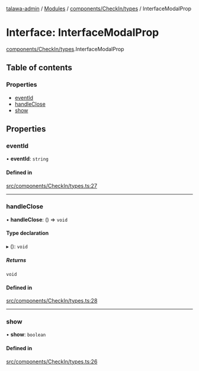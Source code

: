 [talawa-admin](../README.md) / [Modules](../modules.md) / [components/CheckIn/types](../modules/components_CheckIn_types.md) / InterfaceModalProp

# Interface: InterfaceModalProp

[components/CheckIn/types](../modules/components_CheckIn_types.md).InterfaceModalProp

## Table of contents

### Properties

- [eventId](components_CheckIn_types.InterfaceModalProp.md#eventid)
- [handleClose](components_CheckIn_types.InterfaceModalProp.md#handleclose)
- [show](components_CheckIn_types.InterfaceModalProp.md#show)

## Properties

### eventId

• **eventId**: `string`

#### Defined in

[src/components/CheckIn/types.ts:27](https://github.com/disha1202/talawa-admin/blob/b7b8ade/src/components/CheckIn/types.ts#L27)

___

### handleClose

• **handleClose**: () =\> `void`

#### Type declaration

▸ (): `void`

##### Returns

`void`

#### Defined in

[src/components/CheckIn/types.ts:28](https://github.com/disha1202/talawa-admin/blob/b7b8ade/src/components/CheckIn/types.ts#L28)

___

### show

• **show**: `boolean`

#### Defined in

[src/components/CheckIn/types.ts:26](https://github.com/disha1202/talawa-admin/blob/b7b8ade/src/components/CheckIn/types.ts#L26)
